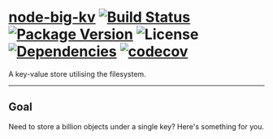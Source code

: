 # [node-big-kv](https://github.com/walasek/node-big-kv) [![Build Status](https://img.shields.io/travis/walasek/node-big-kv.svg?style=flat-square)](https://travis-ci.org/walasek/node-big-kv) [![Package Version](https://img.shields.io/npm/v/binary-encoder.svg?style=flat-square)](https://www.npmjs.com/walasek/node-big-kv) ![License](https://img.shields.io/npm/l/binary-encoder.svg?style=flat-square) [![Dependencies](https://david-dm.org/walasek/node-big-kv.svg)](https://david-dm.org/walasek/node-big-kv.svg)  [![codecov](https://codecov.io/gh/walasek/node-big-kv/branch/master/graph/badge.svg)](https://codecov.io/gh/walasek/node-big-kv)

A key-value store utilising the filesystem.

---

## Goal

Need to store a billion objects under a single key? Here's something for you.
